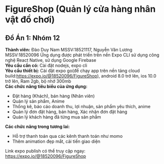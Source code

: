 # FigureShop (Quản lý cửa hàng nhân vật đồ chơi)
## Đồ Án 1: Nhóm 12
**Thành viên:** Đào Duy Nam MSSV:18521117, Nguyễn Văn Lương MSSV:18520096
Ứng dụng được phát triển trên nền Expo CLI sử dụng công nghệ React Native, sử dụng Google Firebase  
**Yêu cầu cần có:** Cài đặt nodejs, expo cli  
**Yêu cầu thiết bị:** Cài đặt expo go(để chạy app trên nền tảng cloud build:https://expo.io/@18520096/FigureShop), android 8.0 trở lên, ios 10.0 trở lên, Ram 2gb, bộ nhớ 300mb  
**Các chức năng tiêu biểu của ứng dụng:**
- Đặt hàng (Khách), bán hàng (Nhân viên)
- Quản lý sản phẩm, Anime
- Thống kê, báo cáo doanh thu, lợi nhuận, sản phẩm yêu thích, anime
- Quản lý đơn đặt hàng, bán hàng, Xác nhận đơn đặt hàng
- Quản lý khách hàng đã từng mua sản phẩm  

**Các chức năng trong tương lai:**

- Hỗ trợ thanh toán qua các kênh thanh toán như momo
- Thêm animation đẹp mắt, cải tiến giao diện  

Link expo publish có thể truy cập ngay: https://expo.io/@18520096/FigureShop
